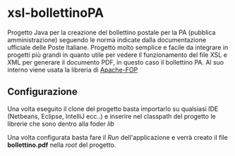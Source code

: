 # xsl-bollettinoPA
Progetto Java per la creazione del bollettino postale per la PA (pubblica amministrazione) seguendo le norma indicate dalla documentazione ufficiale delle Poste Italiane.
Progetto molto semplice e facile da integrare in progetti più grandi in quanto utile per vedere il funzionamento del file XSL e XML per generare il documento PDF, in questo caso il bollettino PA.
Al suo interno viene usata la libreria di [Apache-FOP](https://xmlgraphics.apache.org/fop/)

## Configurazione
Una volta eseguito il clone del progetto basta importarlo su qualsiasi IDE (Netbeans, Eclipse, IntelliJ ecc..) e inserire nel classpath del progetto le librerie che sono dentro alla foder _lib_

Una volta configurata basta fare il _Run_ dell'applicazione e verrà creato il file **bollettino.pdf** nella _root_ del progetto. 
